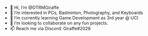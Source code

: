 - 👋 Hi, I’m @DTRMGiraffe
- 👀 I’m interested in PCs, Badminton, Photography, and Keyboards
- 🌱 I’m currently learning Game Development as 3rd year @ UCI
- 💞️ I’m looking to collaborate on any fun projects.
- 📫 Reach me via Discord: Giraffe#2028
